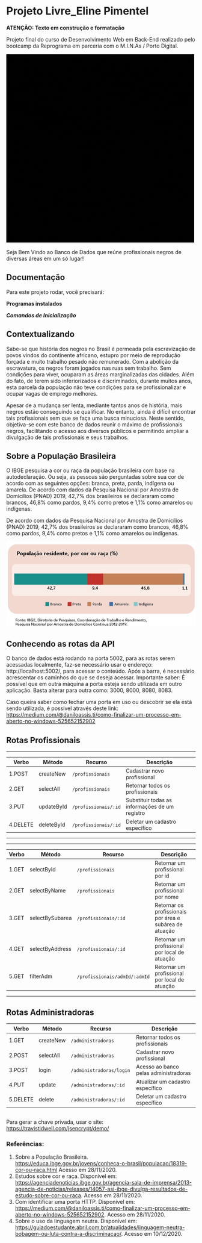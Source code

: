 # Projeto Livre_Eline Pimentel

**ATENÇÃO: Texto em construção e formatação**

Projeto final do curso de Desenvolvimento Web em Back-End realizado pelo bootcamp da Reprograma em parceria com o M.I.N.As / Porto Digital.

![Logotipo com o nome do projeto](./images/logo.gif)

Seja Bem Vindo ao Banco de Dados que reúne profissionais negros de diversas áreas em um só lugar!

<h2>Documentação</h2>

Para este projeto rodar, você precisará:

**Programas instalados**


***Comandos de Inicialização***


<h2>Contextualizando</h2>

Sabe-se que história dos negros no Brasil é permeada pela escravização de povos vindos do continente africano, estupro por meio de reprodução forçada e muito trabalho pesado não remunerado. Com a abolição da escravatura, os negros foram jogados nas ruas sem trabalho. Sem condições para viver, ocuparam as áreas marginalizadas das cidades. Além do fato, de terem sido inferiorizados e discriminados, durante muitos anos, esta parcela da população não teve condições para se profissionalizar e ocupar vagas de emprego melhores. 

Apesar de a mudança ser lenta, mediante tantos anos de história, mais negros estão conseguindo se qualificar. No entanto, ainda é difícil encontrar tais profissionais sem que se faça uma busca minuciosa. Neste sentido, objetiva-se com este banco de dados reunir o máximo de profissionais negros, facilitando o acesso aos diversos públicos e permitindo ampliar a divulgação de tais profissionais e seus trabalhos. 

<h2>Sobre a População Brasileira</h2>

O IBGE pesquisa a cor ou raça da população brasileira com base na autodeclaração. Ou seja, as pessoas são perguntadas sobre sua cor de acordo com as seguintes opções: branca, preta, parda, indígena ou amarela. De acordo com dados da Pesquisa Nacional por Amostra de Domicílios (PNAD) 2019, 42,7% dos brasileiros se declararam como brancos, 46,8% como pardos, 9,4% como pretos e 1,1% como amarelos ou indígenas.

De acordo com dados da Pesquisa Nacional por Amostra de Domicílios (PNAD) 2019, 42,7% dos brasileiros se declararam como brancos, 46,8% como pardos, 9,4% como pretos e 1,1% como amarelos ou indígenas.

<center><img src="./images/ibge.png"></center>
 
<h2>Conhecendo as rotas da API</h2>

O banco de dados está rodando na porta 5002, para as rotas serem acessadas localmente, faz-se necessário usar o endereço: http://localhost:5002/, para acessar o conteúdo. Após a barra, é necessário acrescentar os caminhos do que se deseja acessar. 
Importante saber: É possível que em outra máquina a porta esteja sendo utilizada em outro aplicação. Basta alterar para outra como: 3000, 8000, 8080, 8083.

Caso queira saber como fechar uma porta em uso ou descobrir se ela está sendo utilizada, é possível através deste link: https://medium.com/@daniloassis.ti/como-finalizar-um-processo-em-aberto-no-windows-525652152902


## Rotas Profissionais ##
---

| Verbo    | Método        | Recurso                | Descrição                                      |
| -------- |------------   | ---------------------- | ------------------------------------------     |
| 1.POST   | createNew     | `/profissionais`       | Cadastrar novo  profissional                   |
| 2.GET    | selectAll     | `/profissionais`       | Retornar todos os profissionais                |
| 3.PUT    | updateById    | `/profissionais/:id`   | Substituir todas as informações de um registro |
| 4.DELETE | deleteById    | `/profissionais/:id`   | Deletar um cadastro específico                 |

---

---

| Verbo  | Método             | Recurso                         | Descrição                                              |
| ------ |------------------- | ------------------------------- | -----------------------------------------------------  |
| 1.GET  | selectById         | `/profissionais`                | Retornar um profissional por id                        |
| 2.GET  | selectByName       | `/profissionais`                | Retornar um profissional por nome                      |
| 3.GET  | selectBySubarea    | `/profissionais/:id`            | Retornar os profissionais por área e subárea de atuação|
| 4.GET  | selectByAddress    | `/profissionais/:id`            | Retornar um profissional por local de atuação          |
| 5.GET  | filterAdm          | `/profissionais/admId/:admId`   | Retornar um profissional por local de atuação          |
---

## Rotas Administradoras ##

| Verbo    | Método        | Recurso                  | Descrição                               |
| -------- |------------   | ----------------------   | -------------------------------------   |
| 1.GET    | createNew     | `/administradoras`       | Retornar todos os profissionais         |
| 2.POST   | selectAll     | `/administradoras`       | Cadastrar novo profissional             |
| 3.POST   | login         | `/administradoras/login `| Acesso ao banco pelas administradoras   |
| 4.PUT    | update        | `/administradoras/:id`   | Atualizar um cadastro específico        |
| 5.DELETE | delete        | `/administradoras/:id`   | Deletar um cadastro específico          |


<h2></h2>

Para gerar a chave privada, usar o site: https://travistidwell.com/jsencrypt/demo/

### Referências:

1. Sobre a População Brasileira. https://educa.ibge.gov.br/jovens/conheca-o-brasil/populacao/18319-cor-ou-raca.html Acesso em 28/11/2020.
2. Estudos sobre cor e raça. Disponível em: https://agenciadenoticias.ibge.gov.br/agencia-sala-de-imprensa/2013-agencia-de-noticias/releases/14057-asi-ibge-divulga-resultados-de-estudo-sobre-cor-ou-raca. Acesso em 28/11/2020.
3. Com identificar uma porta HTTP. Disponível em: https://medium.com/@daniloassis.ti/como-finalizar-um-processo-em-aberto-no-windows-525652152902. Acesso em 28/11/2020.
4. Sobre o uso da linguagem neutra. Disponível em: https://guiadoestudante.abril.com.br/atualidades/linguagem-neutra-bobagem-ou-luta-contra-a-discriminacao/. Acesso em 10/12/2020.



